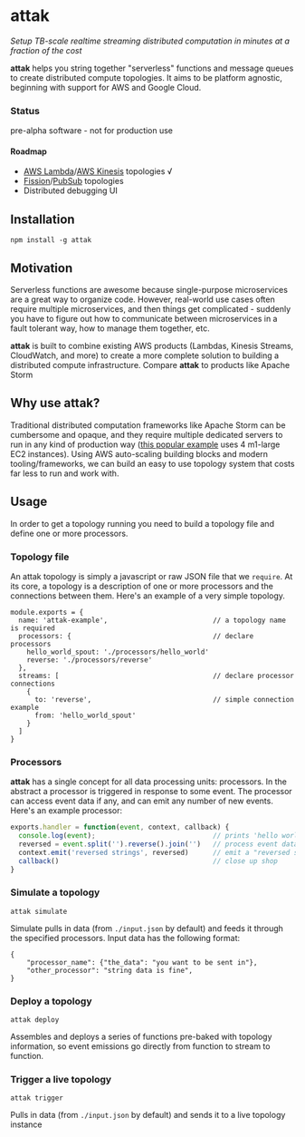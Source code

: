 # attak

*Setup TB-scale realtime streaming distributed computation in minutes at a fraction of the cost*

**attak** helps you string together "serverless" functions and message queues to create distributed compute topologies. It aims to be platform agnostic, beginning with support for AWS and Google Cloud.

### Status

pre-alpha software - not for production use

#### Roadmap

- [AWS Lambda](https://aws.amazon.com/lambda)/[AWS Kinesis](https://aws.amazon.com/kinesis) topologies √
- [Fission](https://github.com/fission/fission)/[PubSub](https://cloud.google.com/pubsub) topologies
- Distributed debugging UI

## Installation

`npm install -g attak`

## Motivation

Serverless functions are awesome because single-purpose microservices are a great way to organize code. However, real-world use cases often require multiple microservices, and then things get complicated - suddenly you have to figure out how to communicate between microservices in a fault tolerant way, how to manage them together, etc.

**attak** is built to combine existing AWS products (Lambdas, Kinesis Streams, CloudWatch, and more) to create a more complete solution to building a distributed compute infrastructure. Compare **attak** to products like Apache Storm

## Why use **attak**?

Traditional distributed computation frameworks like Apache Storm can be cumbersome and opaque, and they require multiple dedicated servers to run in any kind of production way ([this popular example](https://github.com/nathanmarz/storm-deploy) uses 4 m1-large EC2 instances). Using AWS auto-scaling building blocks and modern tooling/frameworks, we can build an easy to use topology system that costs far less to run and work with.

## Usage

In order to get a topology running you need to build a topology file and define one or more processors.

### Topology file

An attak topology is simply a javascript or raw JSON file that we `require`. At its core, a topology is a description of one or more processors and the connections between them. Here's an example of a very simple topology.

```
module.exports = {
  name: 'attak-example',                          // a topology name is required
  processors: {                                   // declare processors
    hello_world_spout: './processors/hello_world'
    reverse: './processors/reverse'
  },
  streams: [                                      // declare processor connections
    {
      to: 'reverse',                              // simple connection example
      from: 'hello_world_spout'
    }
  ]
}
```

### Processors

**attak** has a single concept for all data processing units: processors. In the abstract a processor is triggered in response to some event. The processor can access event data if any, and can emit any number of new events. Here's an example processor:

```js
exports.handler = function(event, context, callback) {
  console.log(event);                             // prints 'hello world'
  reversed = event.split('').reverse().join('')   // process event data (reverse it)
  context.emit('reversed strings', reversed)      // emit a "reversed strings" event
  callback()                                      // close up shop
}
```

### Simulate a topology

`attak simulate`

Simulate pulls in data (from `./input.json` by default) and feeds it through the specified processors. Input data has the following format:

```
{
    "processor_name": {"the_data": "you want to be sent in"},
    "other_processor": "string data is fine",
}
```

### Deploy a topology

`attak deploy`

Assembles and deploys a series of functions pre-baked with topology information, so event emissions go directly from function to stream to function.

### Trigger a live topology

`attak trigger`

Pulls in data (from `./input.json` by default) and sends it to a live topology instance
